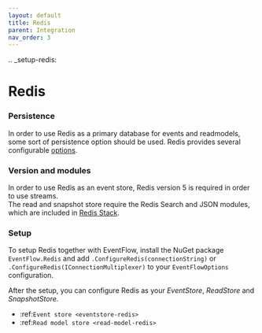```yaml
---
layout: default
title: Redis
parent: Integration
nav_order: 3
---
```


.. _setup-redis:

Redis
========

### Persistence
In order to use Redis as a primary database for events and readmodels, some sort of persistence option should be used.
Redis provides several configurable [options](https://redis.io/docs/manual/persistence/).

### Version and modules
In order to use Redis as an event store, Redis version 5 is required in order to use streams. </br>
The read and snapshot store require the Redis Search and JSON modules, which are included in [Redis Stack](https://redis.io/docs/stack/).

### Setup
To setup Redis together with EventFlow, install the NuGet package `EventFlow.Redis` and add `.ConfigureRedis(connectionString)` or `.ConfigureRedis(IConnectionMultiplexer)` to your `EventFlowOptions` configuration.


After the setup, you can configure Redis as your _EventStore_, _ReadStore_ and _SnapshotStore_.

- :ref:`Event store <eventstore-redis>`
- :ref:`Read model store <read-model-redis>`
